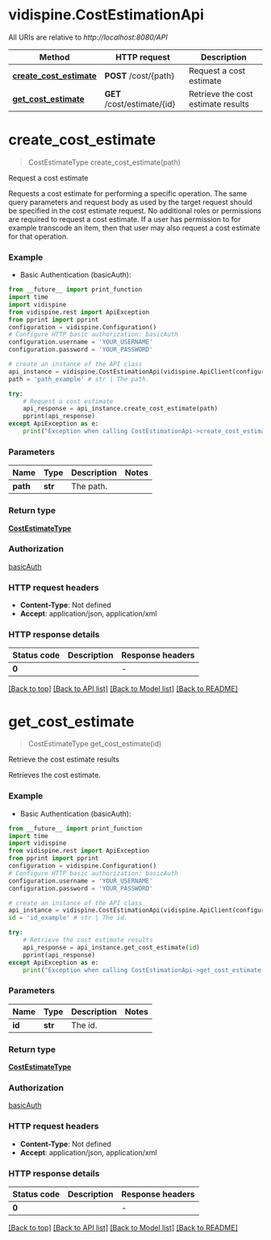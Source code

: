 # vidispine.CostEstimationApi

All URIs are relative to *http://localhost:8080/API*

Method | HTTP request | Description
------------- | ------------- | -------------
[**create_cost_estimate**](CostEstimationApi.md#create_cost_estimate) | **POST** /cost/{path} | Request a cost estimate
[**get_cost_estimate**](CostEstimationApi.md#get_cost_estimate) | **GET** /cost/estimate/{id} | Retrieve the cost estimate results


# **create_cost_estimate**
> CostEstimateType create_cost_estimate(path)

Request a cost estimate

Requests a cost estimate for performing a specific operation.  The same query parameters and request body as used by the target request should be specified in the cost estimate request.  No additional roles or permissions are required to request a cost estimate. If a user has permission to for example transcode an item, then that user may also request a cost estimate for that operation.

### Example

* Basic Authentication (basicAuth):
```python
from __future__ import print_function
import time
import vidispine
from vidispine.rest import ApiException
from pprint import pprint
configuration = vidispine.Configuration()
# Configure HTTP basic authorization: basicAuth
configuration.username = 'YOUR_USERNAME'
configuration.password = 'YOUR_PASSWORD'

# create an instance of the API class
api_instance = vidispine.CostEstimationApi(vidispine.ApiClient(configuration))
path = 'path_example' # str | The path.

try:
    # Request a cost estimate
    api_response = api_instance.create_cost_estimate(path)
    pprint(api_response)
except ApiException as e:
    print("Exception when calling CostEstimationApi->create_cost_estimate: %s\n" % e)
```

### Parameters

Name | Type | Description  | Notes
------------- | ------------- | ------------- | -------------
 **path** | **str**| The path. | 

### Return type

[**CostEstimateType**](CostEstimateType.md)

### Authorization

[basicAuth](../README.md#basicAuth)

### HTTP request headers

 - **Content-Type**: Not defined
 - **Accept**: application/json, application/xml

### HTTP response details
| Status code | Description | Response headers |
|-------------|-------------|------------------|
**0** |  |  -  |

[[Back to top]](#) [[Back to API list]](../README.md#documentation-for-api-endpoints) [[Back to Model list]](../README.md#documentation-for-models) [[Back to README]](../README.md)

# **get_cost_estimate**
> CostEstimateType get_cost_estimate(id)

Retrieve the cost estimate results

Retrieves the cost estimate.

### Example

* Basic Authentication (basicAuth):
```python
from __future__ import print_function
import time
import vidispine
from vidispine.rest import ApiException
from pprint import pprint
configuration = vidispine.Configuration()
# Configure HTTP basic authorization: basicAuth
configuration.username = 'YOUR_USERNAME'
configuration.password = 'YOUR_PASSWORD'

# create an instance of the API class
api_instance = vidispine.CostEstimationApi(vidispine.ApiClient(configuration))
id = 'id_example' # str | The id.

try:
    # Retrieve the cost estimate results
    api_response = api_instance.get_cost_estimate(id)
    pprint(api_response)
except ApiException as e:
    print("Exception when calling CostEstimationApi->get_cost_estimate: %s\n" % e)
```

### Parameters

Name | Type | Description  | Notes
------------- | ------------- | ------------- | -------------
 **id** | **str**| The id. | 

### Return type

[**CostEstimateType**](CostEstimateType.md)

### Authorization

[basicAuth](../README.md#basicAuth)

### HTTP request headers

 - **Content-Type**: Not defined
 - **Accept**: application/json, application/xml

### HTTP response details
| Status code | Description | Response headers |
|-------------|-------------|------------------|
**0** |  |  -  |

[[Back to top]](#) [[Back to API list]](../README.md#documentation-for-api-endpoints) [[Back to Model list]](../README.md#documentation-for-models) [[Back to README]](../README.md)

